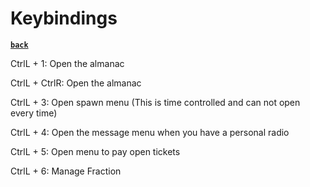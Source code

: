 # Keybindings

[**`back`**](./Readme.md)

CtrlL + 1: Open the almanac

CtrlL + CtrlR: Open the almanac

CtrlL + 3: Open spawn menu (This is time controlled and can not open every time)

CtrlL + 4: Open the message menu when you have a personal radio

CtrlL + 5: Open menu to pay open tickets

CtrlL + 6: Manage Fraction